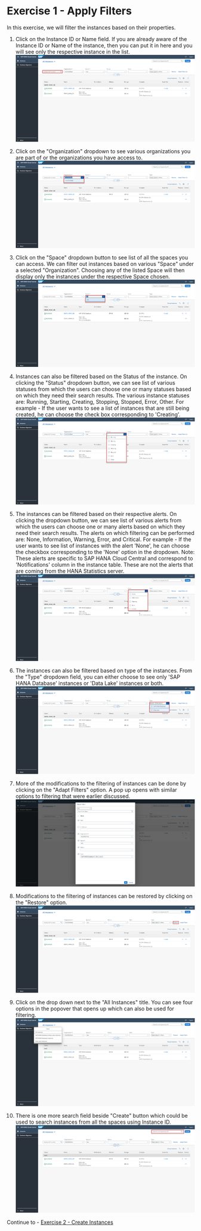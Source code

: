 # Exercise 1 - Apply Filters

In this exercise, we will filter the instances based on their properties.


1. Click on the Instance ID or Name field. If you are already aware of the Instance ID or Name of the instance, then you can put it in here and you will see only the respective instance in the list. 
    <kbd>
    <br>![](./images/1.png)
    </kbd>
    
2. Click on the "Organization" dropdown to see various organizations you are part of or the organizations you have access to.
    <kbd>
    <br>![](./images/2.png)
    </kbd>
    
3. Click on the "Space" dropdown button to see list of all the spaces you can access. We can filter out instances based on various "Space" under a selected "Organization". Choosing any of the listed Space will then display only the instances under the respective Space chosen.
    <kbd>
    <br>![](./images/3.png)
    </kbd>
    
4. Instances can also be filtered based on the Status of the instance. On clicking the "Status" dropdown button, we can see list of various statuses from which the users can choose one or many statuses based on which they need their search results. The various instance statuses are: Running, Starting, Creating, Stopping, Stopped, Error, Other.
For example - If the user wants to see a list of instances that are still being created, he can choose the check box corresponding to 'Creating'. 
    <kbd>
    <br>![](./images/4.png)
    </kbd>
    
5. The instances can be filtered based on their respective alerts. On clicking the dropdown button, we can see list of various alerts from which the users can choose one or many alerts based on which they need their search results. The alerts on which filtering can be performed are: None, Information, Warning, Error, and Critical. For example - If the user wants to see list of instances with the alert 'None', he can choose the checkbox corresponding to the 'None' option in the dropdown. Note: These alerts are specific to SAP HANA Cloud Central and correspond to 'Notifications' column in the instance table. These are not the alerts that are coming from the HANA Statistics server.
    <kbd>
    <br>![](./images/5.png)
    </kbd>
    
6. The instances can also be filtered based on type of the instances. From the "Type" dropdown field, you can either choose to see only 'SAP HANA Database' instances or 'Data Lake' instances or both.
    <kbd>
    <br>![](./images/6.png)
    </kbd>
    
7. More of the modifications to the filtering of instances can be done by clicking on the "Adapt Filters" option. A pop up opens with similar options to filtering that were earlier discussed.
    <kbd>
    <br>![](./images/7.png)
    </kbd>
    
8. Modifications to the filtering of instances can be restored by clicking on the "Restore" option. 
    <kbd>
    <br>![](./images/8.png)
    </kbd>
    
9. Click on the drop down next to the "All Instances" title. You can see four options in the popover that opens up which can also be used for filtering.
    <kbd>
    <br>![](./images/9.png)
    </kbd>
    
10. There is one more search field beside "Create" button which could be used to search instances from all the spaces using Instance ID.
    <kbd>
    <br>![](./images/10.png)
    </kbd>
    
Continue to - [Exercise 2 - Create Instances](../ex2/README.md)

